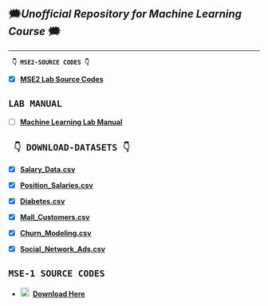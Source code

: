 
## 🗯️*Unofficial Repository for Machine Learning Course* 🗯️

<hr>

**` 👇 MSE2-SOURCE CODES 👇`**

- [x] **[MSE2 Lab Source Codes](https://github.com/amppmann/Machine-Learning-SourceCodes/tree/main/MSE%202)**

**`LAB MANUAL`**
--
- [ ] **[Machine Learning Lab Manual](https://amppmann.github.io/Machine-Learning-SourceCodes/%7BMachine%20Learning%7D-Lab%20Manual.pdf)**

**` 👇 DOWNLOAD-DATASETS 👇`**
--


- [x] **[Salary_Data.csv](https://amppmann.github.io/Machine-Learning-SourceCodes/Salary_Data.csv)**

- [x] **[Position_Salaries.csv](https://github.com/amppmann/Machine-Learning-SourceCodes/blob/main/Position_Salaries.csv)**

- [x] **[Diabetes.csv](https://github.com/amppmann/Machine-Learning-SourceCodes/blob/main/diabetes.csv)**

- [x] **[Mall_Customers.csv](https://github.com/amppmann/Machine-Learning-SourceCodes/blob/main/Mall_Customers.csv)**

- [x] **[Churn_Modeling.csv](https://amppmann.github.io/Machine-Learning-SourceCodes/Churn_Modelling.csv)**

- [x] **[Social_Network_Ads.csv](https://amppmann.github.io/Machine-Learning-SourceCodes/Social_Network_Ads.csv)**

**`MSE-1 SOURCE CODES`**
--
- **<div><img src="https://raw.githubusercontent.com/sachindsilva16/WebP-Lab-Codes/gh-pages/logos/zip.png" height="18" width="18" style="margin-right:4px;max-width:100%;"> <a href="https://amppmann.github.io/Machine-Learning-SourceCodes/ML-Lab_Source_Codes.zip">Download Here</a>**

</div>



